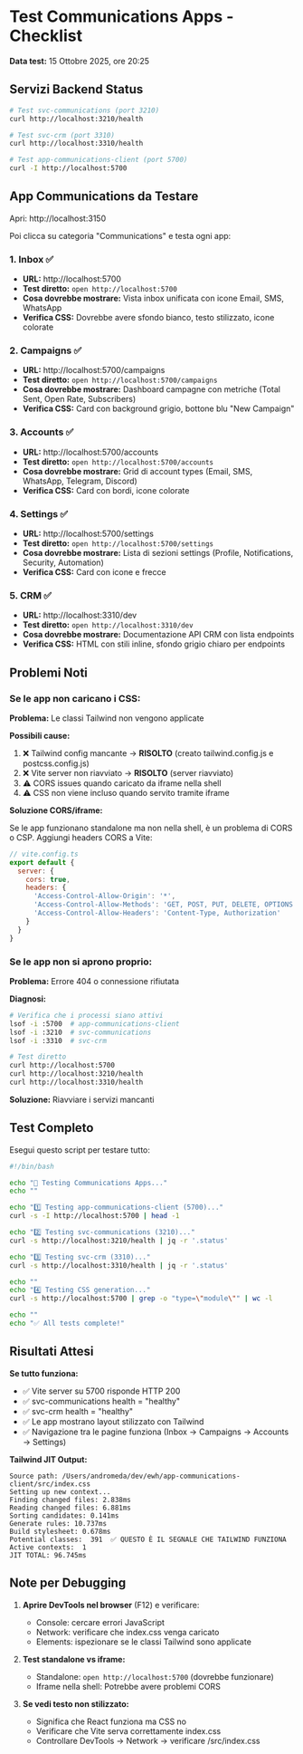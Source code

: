 # Test Communications Apps - Checklist

**Data test:** 15 Ottobre 2025, ore 20:25

## Servizi Backend Status

```bash
# Test svc-communications (port 3210)
curl http://localhost:3210/health

# Test svc-crm (port 3310)
curl http://localhost:3310/health

# Test app-communications-client (port 5700)
curl -I http://localhost:5700
```

## App Communications da Testare

Apri: http://localhost:3150

Poi clicca su categoria "Communications" e testa ogni app:

### 1. Inbox ✅
- **URL:** http://localhost:5700
- **Test diretto:** `open http://localhost:5700`
- **Cosa dovrebbe mostrare:** Vista inbox unificata con icone Email, SMS, WhatsApp
- **Verifica CSS:** Dovrebbe avere sfondo bianco, testo stilizzato, icone colorate

### 2. Campaigns ✅
- **URL:** http://localhost:5700/campaigns
- **Test diretto:** `open http://localhost:5700/campaigns`
- **Cosa dovrebbe mostrare:** Dashboard campagne con metriche (Total Sent, Open Rate, Subscribers)
- **Verifica CSS:** Card con background grigio, bottone blu "New Campaign"

### 3. Accounts ✅
- **URL:** http://localhost:5700/accounts
- **Test diretto:** `open http://localhost:5700/accounts`
- **Cosa dovrebbe mostrare:** Grid di account types (Email, SMS, WhatsApp, Telegram, Discord)
- **Verifica CSS:** Card con bordi, icone colorate

### 4. Settings ✅
- **URL:** http://localhost:5700/settings
- **Test diretto:** `open http://localhost:5700/settings`
- **Cosa dovrebbe mostrare:** Lista di sezioni settings (Profile, Notifications, Security, Automation)
- **Verifica CSS:** Card con icone e frecce

### 5. CRM ✅
- **URL:** http://localhost:3310/dev
- **Test diretto:** `open http://localhost:3310/dev`
- **Cosa dovrebbe mostrare:** Documentazione API CRM con lista endpoints
- **Verifica CSS:** HTML con stili inline, sfondo grigio chiaro per endpoints

## Problemi Noti

### Se le app non caricano i CSS:

**Problema:** Le classi Tailwind non vengono applicate

**Possibili cause:**
1. ❌ Tailwind config mancante → **RISOLTO** (creato tailwind.config.js e postcss.config.js)
2. ❌ Vite server non riavviato → **RISOLTO** (server riavviato)
3. ⚠️ CORS issues quando caricato da iframe nella shell
4. ⚠️ CSS non viene incluso quando servito tramite iframe

**Soluzione CORS/iframe:**

Se le app funzionano standalone ma non nella shell, è un problema di CORS o CSP. Aggiungi headers CORS a Vite:

```js
// vite.config.ts
export default {
  server: {
    cors: true,
    headers: {
      'Access-Control-Allow-Origin': '*',
      'Access-Control-Allow-Methods': 'GET, POST, PUT, DELETE, OPTIONS',
      'Access-Control-Allow-Headers': 'Content-Type, Authorization'
    }
  }
}
```

### Se le app non si aprono proprio:

**Problema:** Errore 404 o connessione rifiutata

**Diagnosi:**
```bash
# Verifica che i processi siano attivi
lsof -i :5700  # app-communications-client
lsof -i :3210  # svc-communications
lsof -i :3310  # svc-crm

# Test diretto
curl http://localhost:5700
curl http://localhost:3210/health
curl http://localhost:3310/health
```

**Soluzione:** Riavviare i servizi mancanti

## Test Completo

Esegui questo script per testare tutto:

```bash
#!/bin/bash

echo "🧪 Testing Communications Apps..."
echo ""

echo "1️⃣ Testing app-communications-client (5700)..."
curl -s -I http://localhost:5700 | head -1

echo "2️⃣ Testing svc-communications (3210)..."
curl -s http://localhost:3210/health | jq -r '.status'

echo "3️⃣ Testing svc-crm (3310)..."
curl -s http://localhost:3310/health | jq -r '.status'

echo ""
echo "4️⃣ Testing CSS generation..."
curl -s http://localhost:5700 | grep -o "type=\"module\"" | wc -l

echo ""
echo "✅ All tests complete!"
```

## Risultati Attesi

**Se tutto funziona:**
- ✅ Vite server su 5700 risponde HTTP 200
- ✅ svc-communications health = "healthy"
- ✅ svc-crm health = "healthy"
- ✅ Le app mostrano layout stilizzato con Tailwind
- ✅ Navigazione tra le pagine funziona (Inbox → Campaigns → Accounts → Settings)

**Tailwind JIT Output:**
```
Source path: /Users/andromeda/dev/ewh/app-communications-client/src/index.css
Setting up new context...
Finding changed files: 2.838ms
Reading changed files: 6.881ms
Sorting candidates: 0.141ms
Generate rules: 10.737ms
Build stylesheet: 0.678ms
Potential classes:  391  ✅ QUESTO È IL SEGNALE CHE TAILWIND FUNZIONA
Active contexts:  1
JIT TOTAL: 96.745ms
```

## Note per Debugging

1. **Aprire DevTools nel browser** (F12) e verificare:
   - Console: cercare errori JavaScript
   - Network: verificare che index.css venga caricato
   - Elements: ispezionare se le classi Tailwind sono applicate

2. **Test standalone vs iframe:**
   - Standalone: `open http://localhost:5700` (dovrebbe funzionare)
   - Iframe nella shell: Potrebbe avere problemi CORS

3. **Se vedi testo non stilizzato:**
   - Significa che React funziona ma CSS no
   - Verificare che Vite serva correttamente index.css
   - Controllare DevTools → Network → verificare /src/index.css

